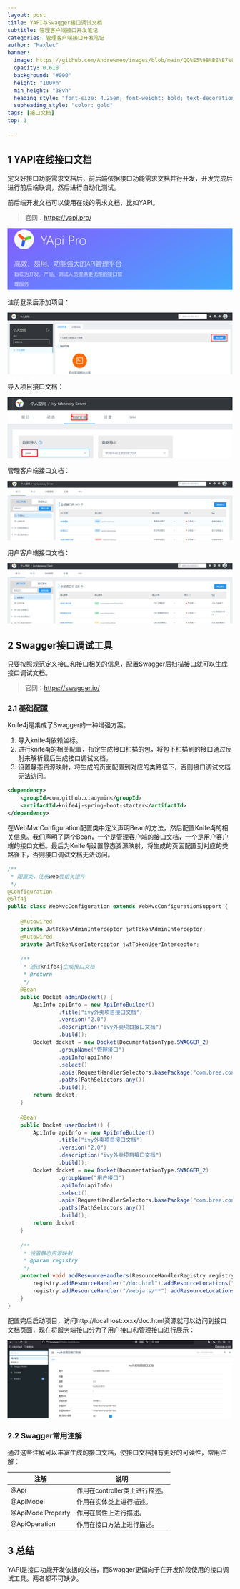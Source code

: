 ```yaml
---
layout: post
title: YAPI与Swagger接口调试文档
subtitle: 管理客户端接口开发笔记
categories: 管理客户端接口开发笔记
author: "Maxlec"
banner:
  image: https://github.com/Andrewmeo/images/blob/main/QQ%E5%9B%BE%E7%89%8720230504160139.jpg?raw=true
  opacity: 0.618
  background: "#000"
  height: "100vh"
  min_height: "38vh"
  heading_style: "font-size: 4.25em; font-weight: bold; text-decoration: underline"
  subheading_style: "color: gold"
tags: [接口文档]
top: 3

---
```


## 1 YAPI在线接口文档

定义好接口功能需求文档后，前后端依据接口功能需求文档并行开发，开发完成后进行前后端联调，然后进行自动化测试。

前后端开发文档可以使用在线的需求文档，比如YAPI。

> 官网：https://yapi.pro/

![](https://github.com/Andrewmeo/images/blob/main/image-20231009203423713.png?raw=true)

注册登录后添加项目：

![](https://github.com/Andrewmeo/images/blob/main/image-20231009203741024.png?raw=true)

导入项目接口文档：

![](https://github.com/Andrewmeo/images/blob/main/image-20231009204137670.png?raw=true)

管理客户端接口文档：

![](https://github.com/Andrewmeo/images/blob/main/image-20231009204333337.png?raw=true)

用户客户端接口文档：

![](https://github.com/Andrewmeo/images/blob/main/image-20231009204449268.png?raw=true)

## 2 Swagger接口调试工具

只要按照规范定义接口和接口相关的信息，配置Swagger后扫描接口就可以生成接口调试文档。

> 官网：https://swagger.io/

### 2.1 基础配置

Knife4j是集成了Swagger的一种增强方案。

1. 导入knife4j依赖坐标。
2. 进行knife4j的相关配置，指定生成接口扫描的包，将包下扫描到的接口通过反射来解析最后生成接口调试文档。
3. 设置静态资源映射，将生成的页面配置到对应的类路径下，否则接口调试文档无法访问。

```xml
<dependency>
    <groupId>com.github.xiaoymin</groupId>
    <artifactId>knife4j-spring-boot-starter</artifactId>
</dependency>
```

在WebMvcConfiguration配置类中定义声明Bean的方法，然后配置Knife4j的相关信息。我们声明了两个Bean，一个是管理客户端的接口文档，一个是用户客户端的接口文档。最后为Knife4j设置静态资源映射，将生成的页面配置到对应的类路径下，否则接口调试文档无法访问。

```java
/**
 * 配置类，注册web层相关组件
 */
@Configuration
@Slf4j
public class WebMvcConfiguration extends WebMvcConfigurationSupport {

    @Autowired
    private JwtTokenAdminInterceptor jwtTokenAdminInterceptor;
    @Autowired
    private JwtTokenUserInterceptor jwtTokenUserInterceptor;

    /**
     * 通过knife4j生成接口文档
     * @return
     */
    @Bean
    public Docket adminDocket() {
        ApiInfo apiInfo = new ApiInfoBuilder()
                .title("ivy外卖项目接口文档")
                .version("2.0")
                .description("ivy外卖项目接口文档")
                .build();
        Docket docket = new Docket(DocumentationType.SWAGGER_2)
                .groupName("管理接口")
                .apiInfo(apiInfo)
                .select()
                .apis(RequestHandlerSelectors.basePackage("com.bree.controller.admin"))
                .paths(PathSelectors.any())
                .build();
        return docket;
    }

    @Bean
    public Docket userDocket() {
        ApiInfo apiInfo = new ApiInfoBuilder()
                .title("ivy外卖项目接口文档")
                .version("2.0")
                .description("ivy外卖项目接口文档")
                .build();
        Docket docket = new Docket(DocumentationType.SWAGGER_2)
                .groupName("用户接口")
                .apiInfo(apiInfo)
                .select()
                .apis(RequestHandlerSelectors.basePackage("com.bree.controller.user"))
                .paths(PathSelectors.any())
                .build();
        return docket;
    }

    /**
     * 设置静态资源映射
     * @param registry
     */
    protected void addResourceHandlers(ResourceHandlerRegistry registry) {
        registry.addResourceHandler("/doc.html").addResourceLocations("classpath:/META-INF/resources/");
        registry.addResourceHandler("/webjars/**").addResourceLocations("classpath:/META-INF/resources/webjars/");
    }
}
```

配置完后启动项目，访问http://localhost:xxxx/doc.html资源就可以访问到接口文档页面，现在将服务端接口分为了用户接口和管理接口进行展示：

![](https://github.com/Andrewmeo/images/blob/main/image-20231016131349021.png?raw=true)

### 2.2 Swagger常用注解

通过这些注解可以丰富生成的接口文档，使接口文档拥有更好的可读性，常用注解：

| 注解              | 说明                           |
| ----------------- | ------------------------------ |
| @Api              | 作用在controller类上进行描述。 |
| @ApiModel         | 作用在实体类上进行描述。       |
| @ApiModelProperty | 作用在属性上进行描述。         |
| @ApiOperation     | 作用在接口方法上进行描述。     |

## 3 总结

YAPI是接口功能开发依据的文档，而Swagger更偏向于在开发阶段使用的接口调试工具。两者都不可缺少。